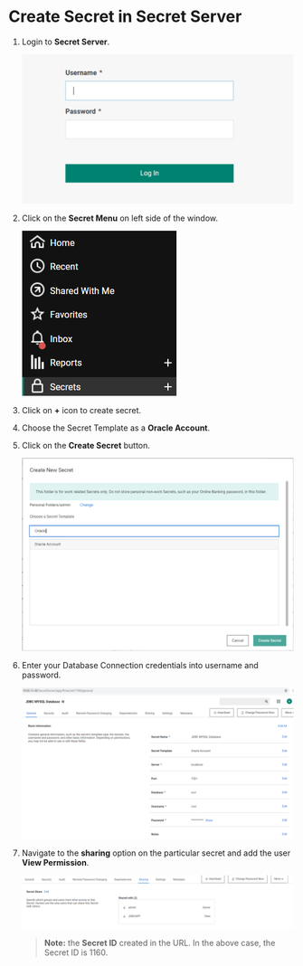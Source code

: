 [title]: # (Create a Secret)
[tags]: # (secret)
[priority]: # (102)
# Create Secret in Secret Server

1. Login to __Secret Server__.

   ![Secret Server](images/cb647a97663db9c012a406ce50e69227.png)

1. Click on the __Secret Menu__ on left side of the window.

   ![Secret Menu](images/509ca53eb20bea8b78cfde0579d0e459.png)

1. Click on __+__ icon to create secret.
1. Choose the Secret Template as a __Oracle Account__.
1. Click on the __Create Secret__ button.

   ![Create Secret](images/e9b63101021d3cb82abc14a77e6007f0.png)

1. Enter your Database Connection credentials into username and password.

   ![Database Connection](images/e3a28a34dcceff5dbc622f107bcaa7ac.png)

1. Navigate to the __sharing__ option on the particular secret and add the user __View Permission__.  

   ![sharing](images/8e775edd184d4560237485a9a0e37f7e.png)

   >**Note:** the __Secret ID__ created in the URL. In the above case, the Secret ID is 1160.

